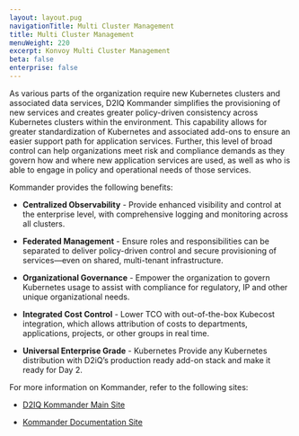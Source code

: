 ```yaml
---
layout: layout.pug
navigationTitle: Multi Cluster Management
title: Multi Cluster Management
menuWeight: 220
excerpt: Konvoy Multi Cluster Management
beta: false
enterprise: false
---
```


<!-- markdownlint-disable MD004 MD007 MD025 MD030 MD034 -->

As various parts of the organization require new Kubernetes clusters and associated data services, D2IQ Kommander simplifies the provisioning of new services and creates greater policy-driven consistency across Kubernetes clusters within the environment. This capability allows for greater standardization of Kubernetes and associated add-ons to ensure an easier support path for application services. Further, this level of broad control can help organizations meet risk and compliance demands as they govern how and where new application services are used, as well as who is able to engage in policy and operational needs of those services.

Kommander provides the following benefits:

- **Centralized Observability** - Provide enhanced visibility and control at the enterprise level, with comprehensive logging and monitoring across all clusters.

- **Federated Management** - Ensure roles and responsibilities can be separated to deliver policy-driven control and secure provisioning of services—even on shared, multi-tenant infrastructure.

- **Organizational Governance** - Empower the organization to govern Kubernetes usage to assist with compliance for regulatory, IP and other unique organizational needs.

- **Integrated Cost Control** - Lower TCO with out-of-the-box Kubecost integration, which allows attribution  of costs to departments, applications, projects, or other groups in real time.

- **Universal Enterprise Grade** - Kubernetes Provide any Kubernetes distribution with D2iQ’s production ready add-on stack and make it ready for Day 2.

For more information on Kommander, refer to the following sites:

- [D2IQ Kommander Main Site](https://d2iq.com/products/kommander)

- [Kommander Documentation Site](https://docs.d2iq.com/ksphere/kommander/)
